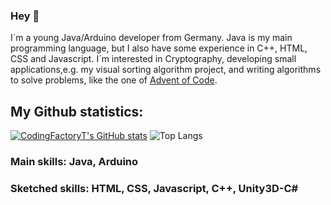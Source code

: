 ### Hey 👋

I´m a young Java/Arduino developer from Germany. Java is my main programming language, but I also have some experience in C++, HTML, CSS and Javascript. I´m interested in Cryptography, developing small applications,e.g. my visual sorting algorithm project, and writing algorithms to solve problems, like the one of [Advent of Code](https://adventofcode.com).

## My Github statistics:
[![CodingFactoryT's GitHub stats](https://github-readme-stats.vercel.app/api?username=CodingFactoryT&theme=tokyonight)](https://github.com/CodingFactoryT/github-readme-stats)
![Top Langs](https://github-readme-stats.vercel.app/api/top-langs/?username=myusername&theme=tokyonight)

### Main skills: Java, Arduino
### Sketched skills: HTML, CSS, Javascript, C++, Unity3D-C#
